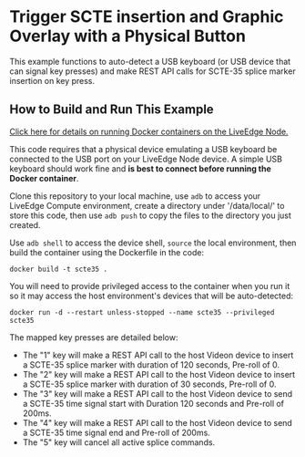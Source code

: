 # Trigger SCTE insertion and Graphic Overlay with a Physical Button

This example functions to auto-detect a USB keyboard (or USB device that can signal key presses) and make REST API calls for SCTE-35 splice marker insertion on key press.

## How to Build and Run This Example

[Click here for details on running Docker containers on the LiveEdge Node.](https://support.videonlabs.com/hc/en-us/articles/4408583092115-Using-Docker-with-LiveEdge-Compute)

This code requires that a physical device emulating a USB keyboard be connected to the USB port on your LiveEdge Node device. A simple USB keyboard should work fine and **is best to connect before running the Docker container**.

Clone this repository to your local machine, use `adb` to access your LiveEdge Compute environment, create a directory under '/data/local/' to store this code, then use `adb push` to copy the files to the directory you just created.

Use `adb shell` to access the device shell, `source` the local environment, then build the container using the Dockerfile in the code:

```
docker build -t scte35 .
```

You will need to provide privileged access to the container when you run it so it may access the host environment's devices that will be auto-detected:

```
docker run -d --restart unless-stopped --name scte35 --privileged scte35
```
The mapped key presses are detailed below:
* The "1" key will make a REST API call to the host Videon device to insert a SCTE-35 splice marker with duration of 120 seconds, Pre-roll of 0.
* The "2" key will make a REST API call to the host Videon device to insert a SCTE-35 splice marker with duration of 30 seconds, Pre-roll of 0.
* The "3" key will make a REST API call to the host Videon device to send a SCTE-35 time signal start with Duration 120 seconds and Pre-roll of 200ms.
* The "4" key will make a REST API call to the host Videon device to send a SCTE-35 time signal end and Pre-roll of 200ms.
* The "5" key will cancel all active splice commands.
